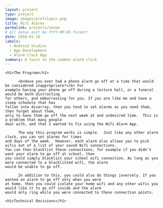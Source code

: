 ```yaml
---
layout: project
type: project
image: images/profilepic.png
title: Wifi Alarms
permalink: projects/nouse
# All dates must be YYYY-MM-DD format!
date: 2018-01-16
labels:
  - Android Studios
  - App Development
  - Alarm Clock App
summary: A twist to the common alarm clock
---
```


<div class="ui small rounded images">
 
</div>

    <h1>The Program</h1>

          <b>Have you ever had a phone alarm go off at a time that would be considered inappropriate?</b> For
    example having your phone go off during a lecture hall, or a funeral would be both distracting
    for others, and embarrassing for you. If you are like me and have a sleep schedule that has 
    fallen into disarray, then you tend to set alarms as you need them, then forget about them, 
    only to have them go off the next week at and undesired time.  This is a problem that many people 
    deal with, and that I wanted to fix using the Wifi Alarm App.
      
          The way this program works is simple.  Just like any other alarm clock, you can set alarms for times 
    and days of the week.  However, each alarm also allows you to pick wifis out of a list of your saved Wifi connections.
    You can then blacklist these connections, for example if you didn't want your alarm to go off at school, then
    you could simply blacklist your school wifi connection. As long as you were connected to a blacklisted wifi, the alarm
    would be unable to go off.
    
          In addition to this, you could also do things inversely. If you wanted an alarm to go off only when you were 
    at home, then you could isolate your home wifi and any other wifis you would like it to go off inside and the alarm
    would only ring while you were connected to these connection points.
    
    <h1>Technical Decisions</h1>
              
   

